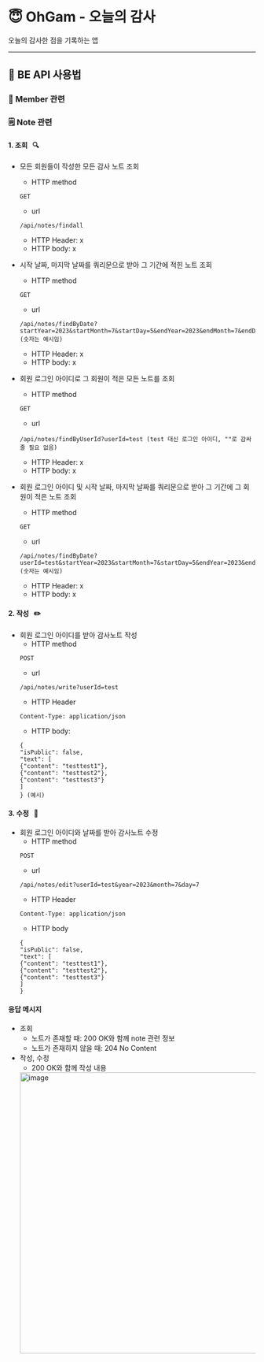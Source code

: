 # 😇 OhGam - 오늘의 감사

오늘의 감사한 점을 기록하는 앱  

--- 

## 📕 BE API 사용법

### 🙍‍ Member 관련

### 🗒️ Note 관련

#### 1. 조회 &nbsp; 🔍

- 모든 회원들이 작성한 모든 감사 노트 조회
  - HTTP method
  ```
  GET
  ```
  - url 
  ```
  /api/notes/findall
  ```
  - HTTP Header: x
  - HTTP body: x


- 시작 날짜, 마지막 날짜를 쿼리문으로 받아 그 기간에 적힌 노트 조회
  - HTTP method
  ```
  GET
  ```
  - url
  ```
  /api/notes/findByDate?startYear=2023&startMonth=7&startDay=5&endYear=2023&endMonth=7&endDay=7 (숫자는 예시임)
  ```
  - HTTP Header: x
  - HTTP body: x
  

- 회원 로그인 아이디로 그 회원이 적은 모든 노트를 조회
  - HTTP method
  ```
  GET
  ```
  - url
  ```
  /api/notes/findByUserId?userId=test (test 대신 로그인 아이디, ""로 감싸줄 필요 없음)
  ```
  - HTTP Header: x
  - HTTP body: x


- 회원 로그인 아이디 및 시작 날짜, 마지막 날짜를 쿼리문으로 받아 그 기간에 그 회원이 적은 노트 조회
  - HTTP method
  ```
  GET
  ```
  - url
  ```
  /api/notes/findByDate?userId=test&startYear=2023&startMonth=7&startDay=5&endYear=2023&endMonth=7&endDay=7 (숫자는 예시임)
  ```
  - HTTP Header: x
  - HTTP body: x

#### 2. 작성 &nbsp; ✏️

- 회원 로그인 아이디를 받아 감사노트 작성
  - HTTP method
  ```
  POST
  ```
  - url
  ```
  /api/notes/write?userId=test
  ```
  - HTTP Header
  ```
  Content-Type: application/json
  ```
  - HTTP body:
  ```
  {  
  "isPublic": false,  
  "text": [  
  {"content": "testtest1"},  
  {"content": "testtest2"},  
  {"content": "testtest3"}  
  ]  
  } (예시)
  ```


#### 3. 수정 &nbsp; 🔨

- 회원 로그인 아이디와 날짜를 받아 감사노트 수정
  - HTTP method
  ```
  POST
  ```
  - url
  ```
  /api/notes/edit?userId=test&year=2023&month=7&day=7
  ```
  - HTTP Header
  ```
  Content-Type: application/json
  ```
  - HTTP body
  ```
  {  
  "isPublic": false,  
  "text": [  
  {"content": "testtest1"},  
  {"content": "testtest2"},  
  {"content": "testtest3"}  
  ]  
  }
  ```


#### 응답 메시지

- 조회
  - 노트가 존재할 때: 200 OK와 함께 note 관련 정보
  - 노트가 존재하지 않을 때: 204 No Content
- 작성, 수정
  - 200 OK와 함께 작성 내용
  <img width="571" alt="image" src="https://github.com/OhGam/BE-OhGam/assets/101378867/cad5bbbf-7c7a-495a-bbb9-71a9cac44b85">

